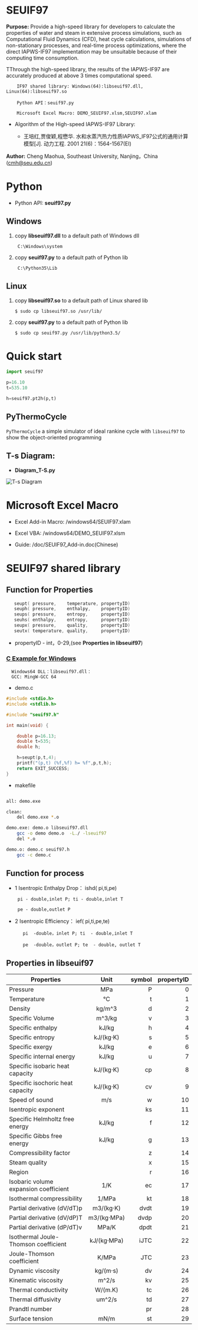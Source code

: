 # SEUIF97

**Purpose:** Provide a high-speed library for developers to calculate the properties of water and steam  in extensive process simulations, such as Computational Fluid Dynamics (CFD), heat cycle calculations, simulations of non-stationary processes, and real-time process optimizations, where the direct IAPWS-IF97 implementation may be unsuitable because of their computing time consumption.
 
 TThrough the high-speed library, the results of the IAPWS-IF97  are accurately produced at above 3 times computational speed.

        IF97 shared library: Windows(64):libseuif97.dll, Linux(64):libseuif97.so
        
        Python API：seuif97.py
        
        Microsoft Excel Macro: DEMO_SEUIF97.xlsm,SEUIF97.xlam

* Algorithm of the High-speed IAPWS-IF97 Library: 

   * 王培红,贾俊颖,程懋华. 水和水蒸汽热力性质IAPWS_IF97公式的通用计算模型[J]. 动力工程. 2001 21(6)：1564-1567(EI)
  
**Author:** Cheng Maohua, Southeast University, Nanjing，China  (cmh@seu.edu.cn)

# Python 

* Python API: **seuif97.py** 

## Windows 
  
1. copy **libseuif97.dll**  to a default path of Windows dll
      
        C:\Windows\system
   
2. copy **seuif97.py** to a default path of Python lib
    
        C:\Python35\Lib 
   
##  Linux   
    
 1. copy **libseuif97.so**  to a default path of Linux shared lib
   
        $ sudo cp libseuif97.so /usr/lib/

 2. copy **seuif97.py** to a default path of Python lib
   
        $ sudo cp seuif97.py /usr/lib/python3.5/
        
# Quick start

```python
import seuif97

p=16.10
t=535.10

h=seuif97.pt2h(p,t)
```
## PyThermoCycle 
  
  `PyThermoCycle`  a simple simulator of ideal rankine cycle with `libseuif97`  to show the object-oriented programming

## T-s Diagram:

 * **Diagram_T-S.py**

  ![T-s Diagram](./doc/T-s.jpg)

# Microsoft Excel Macro

* Excel Add-in Macro: /windows64/SEUIF97.xlam

* Excel VBA:  /windows64/DEMO_SEUIF97.xlsm

* Guide: /doc/SEUIF97_Add-in.doc(Chinese)

# SEUIF97 shared library

## Function for Properties 

```c
   seupt( pressure,    temperature, propertyID)
   seuph( pressure,    enthalpy,    propertyID)
   seups( pressure,    entropy,     propertyID)
   seuhs( enthalpy,    entropy,     propertyID)
   seupx( pressure,    quality,     propertyID)
   seutx( temperature, quality,     propertyID)
```

   *  propertyID  - int，0-29,(see **Properties in libseuif97**)

### [C Example for Windows](./example-c-win)  
    
      Windows64 DLL：libseuif97.dll：
      GCC: MingW-GCC 64

* demo.c      

```c
#include <stdio.h>
#include <stdlib.h>

#include "seuif97.h"

int main(void) {

    double p=16.13;
    double t=535;
    double h;

    h=seupt(p,t,4);
    printf("(p,t) (%f,%f) h= %f",p,t,h);
    return EXIT_SUCCESS;
}
```

* makefile

```bash

all: demo.exe

clean:
	del demo.exe *.o

demo.exe: demo.o libseuif97.dll
	gcc -o demo demo.o  -L./ -lseuif97
	del *.o

demo.o: demo.c seuif97.h
	gcc -c demo.c 

```

## Function for process  
   
*  1 Isentropic Enthalpy Drop： ishd( pi,ti,pe)
    
        pi - double,inlet P; ti - double,inlet T

        pe - double,outlet P

* 2 Isentropic Efficiency： ief( pi,ti,pe,te)

         pi  -double，inlet P; ti  - double,inlet T

         pe  -double，outlet P; te  - double, outlet T

## Properties in libseuif97

|   Properties |    Unit     |  symbol  |  propertyID   |   
| ----------------|:----------:| ------:|-------:|
| Pressure        |   MPa     |  P     |   0     |  
| Temperature     |   °C      |  t     |   1     |
| Density         | kg/m^3    |  d     |   2     |
| Specific Volume | m^3/kg    |  v     |   3     |
| Specific enthalpy  | kJ/kg     |  h     |   4     |
| Specific entropy   | kJ/(kg·K) |  s     |   5     |
| Specific  exergy   | kJ/kg     |  e     |   6     |
| Specific internal energy   | kJ/kg     |  u     |   7     |
| Specific isobaric heat capacity  | kJ/(kg·K) |  cp    |   8     |
| Specific isochoric heat capacity  | kJ/(kg·K) |  cv    |   9     |		
| Speed of sound          | m/s       |   w     | 10      |	
| Isentropic exponent     |             |  ks     | 11      |	
| Specific Helmholtz free energy   |   kJ/kg          |  f     | 12      |	
| Specific Gibbs free energy       |   kJ/kg           | g     | 13      |	
| Compressibility factor           |                      | z      | 14      |
| Steam quality                    |                      | x      | 15      |
| Region                           |                      | r       | 16      |
| Isobaric volume expansion coefficient  |        1/K       | ec     | 17      |
| Isothermal compressibility             |        1/MPa   | kt     | 18      |
| Partial derivative (dV/dT)p            |    m3/(kg·K)	     | dvdt     | 19      |
| Partial derivative (dV/dP)T            |    m3/(kg·MPa)	  | dvdp    | 20      |
| Partial derivative (dP/dT)v            |    MPa/K	         | dpdt	    | 21      |
| Isothermal Joule-Thomson coefficient   |   kJ/(kg·MPa)        | iJTC	    | 22      |
| Joule-Thomson coefficient              |  K/MPa        | JTC	    | 23      |
| Dynamic viscosity                      |        kg/(m·s)   | dv     | 24      |
| Kinematic viscosity                    |       m^2/s       | kv     | 25      |
| Thermal conductivity                   |       W/(m.K)	  | tc     | 26      |
| Thermal diffusivity                    |       um^2/s	 | td     | 27      |
| Prandtl number                         |            	  | pr     | 28      |
| Surface tension                        |       mN/m    	  | st     | 29      |
